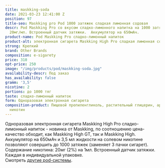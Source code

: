 ```yaml
---
title: maskking-soda
date: 2021-03-23 12:41:00 Z
position: 97
title-seo: Maskking pro Pod 1000 затяжек сладкая лимонная содовая
descr: Pod Maskking Pro со вкусом сладко-лимонного напитка на 1000 затяжек. Крепость
  20мг/мл. Встроенный датчик затяжки.  Аккумулятор на 650мАч.
product-name: Pod Maskking Pro сладко-лимонный напиток
product-alt: электронная сигарета Maskking High Pro сладкая лимонная содовая
strong: Крепкий
brand: Other Brands
composition: e-sigarety
price: 310
opt-price: 250
image: "/img/products/pod/maskking-soda.jpg"
availability-descr: Под заказ
has_availability: false
gramm: '3,5'
nicotine: 2
portions: до 1000 тяг
taste: сладко-лимонный напиток
form: Одноразовая электронная сигарета
composition-product: Пищевой пропиленгликоль, растительный глицерин, ароматизатор,
  никотин
---
```


Одноразовая электронная сигарета Maskking High Pro сладко-лимонный напиток - новинка от Maskking, по соотношению цена-качество обходит, как Maskking High GT, так и Maskking High. Аккумулятор на 650мАч и 3,5 мл жидкости на солевом никотине позволяют совершить до 1000 затяжек (заменяет 3 пачки сигарет). Содержание никотина: 20мг (2%) на 1мл. Встроенный датчик затяжки. Каждая в индивидуальной упаковке.<br>
Смотреть [другие pod-системы](/elektronnye-sigarety).